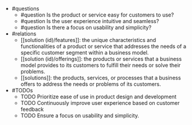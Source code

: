 - #questions
	- #question Is the product or service easy for customers to use?
	- #question Is the user experience intuitive and seamless?
	- #question Is there a focus on usability and simplicity?
- #relations
	- [[solution (id)/features]]: the unique characteristics and functionalities of a product or service that addresses the needs of a specific customer segment within a business model.
	- [[solution (id)/offerings]]: the products or services that a business model provides to its customers to fulfill their needs or solve their problems.
	- [[solutions]]: the products, services, or processes that a business offers to address the needs or problems of its customers.
- #TODOs
	- TODO Prioritize ease of use in product design and development
	- TODO  Continuously improve user experience based on customer feedback
	- TODO  Ensure a focus on usability and simplicity.











